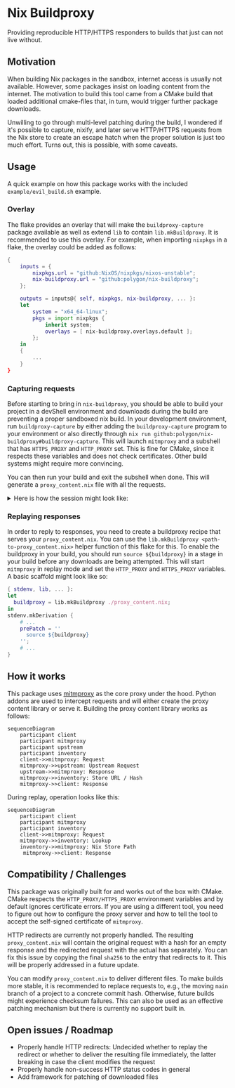# Nix Buildproxy

Providing reproducible HTTP/HTTPS responders to builds that just can not live without.

## Motivation

When building Nix packages in the sandbox, internet access is usually not available. However, some packages insist on loading content from the internet. The motivation to build this tool came from a CMake build that loaded additional cmake-files that, in turn, would trigger further package downloads.

Unwilling to go through multi-level patching during the build, I wondered if it's possible to capture, nixify, and later serve HTTP/HTTPS requests from the Nix store to create an escape hatch when the proper solution is just too much effort. Turns out, this is possible, with some caveats.

## Usage

A quick example on how this package works with the included `example/evil_build.sh` example.

### Overlay

The flake provides an overlay that will make the `buildproxy-capture` package available as well as extend `lib` to contain `lib.mkBuildproxy`. It is recommended to use this overlay. For example, when importing `nixpkgs` in a flake, the overlay could be added as follows:

```nix
{
    inputs = {
        nixpkgs.url = "github:NixOS/nixpkgs/nixos-unstable";
        nix-buildproxy.url = "github:polygon/nix-buildproxy";
    };

    outputs = inputs@{ self, nixpkgs, nix-buildproxy, ... }:
    let
        system = "x64_64-linux";
        pkgs = import nixpkgs {
            inherit system;
            overlays = [ nix-buildproxy.overlays.default ];
        };
    in
    {
        ...
    }
}
```

### Capturing requests

Before starting to bring in `nix-buildproxy`, you should be able to build your project in a devShell environment and downloads during the build are preventing a proper sandboxed nix build. In your development environment, run `buildproxy-capture` by either adding the `buildproxy-capture` program to your environment or also directly through `nix run github:polygon/nix-buildproxy#buildproxy-capture`. This will launch `mitmproxy` and a subshell that has `HTTPS_PROXY` and `HTTP_PROXY` set. This is fine for CMake, since it respects these variables and does not check certificates. Other build systems might require more convincing.

You can then run your build and exit the subshell when done. This will generate a `proxy_content.nix` file with all the requests.

<details>
<summary>Here is how the session might look like:</summary>

```bash
nixbrett ➜ nix/nix-buildproxy/example (main ✗) buildproxy-capture
Entering proxy capture shell, run your build now, exit shell when done
nixbrett ➜ nix/nix-buildproxy/example (main ✗) ./evil_build.sh
  % Total    % Received % Xferd  Average Speed   Time    Time     Time  Current
                                 Dload  Upload   Total   Spent    Left  Speed
100  1237  100  1237    0     0   2811      0 --:--:-- --:--:-- --:--:--  2817
  % Total    % Received % Xferd  Average Speed   Time    Time     Time  Current
                                 Dload  Upload   Total   Spent    Left  Speed
100   165  100   165    0     0    553      0 --:--:-- --:--:-- --:--:--   551
nixbrett ➜ nix/nix-buildproxy/example (main ✗) <Ctrl+D>
Saving captured requests to proxy_content.nix
nixbrett ➜ nix/nix-buildproxy/example (main ✗) cat proxy_content.nix
{ fetchurl }: [
  {
    url = "https://raw.githubusercontent.com/NixOS/nixpkgs/ba563a6ec1cd6b3b82ecb7787f9ea2cb4b536a1e/pkgs/by-name/he/hello/package.nix";
    file = fetchurl {
      url = "https://raw.githubusercontent.com/NixOS/nixpkgs/ba563a6ec1cd6b3b82ecb7787f9ea2cb4b536a1e/pkgs/by-name/he/hello/package.nix";
      hash = "sha256-dFkeANLBJW1FWfL0d8ciS4siWP7B4z0vGsj9revgWGw=";
    };
  }
  {
    url = "https://raw.githubusercontent.com/NixOS/nixpkgs/ba563a6ec1cd6b3b82ecb7787f9ea2cb4b536a1e/pkgs/by-name/he/hello/test.nix";
    file = fetchurl {
      url = "https://raw.githubusercontent.com/NixOS/nixpkgs/ba563a6ec1cd6b3b82ecb7787f9ea2cb4b536a1e/pkgs/by-name/he/hello/test.nix";
      hash = "sha256-fg+tJQ4+U2G/9lqvOnakIJ2VBgKJoteewT2LHUV6sP4=";
    };
  }
]
```
</details>

### Replaying responses
In order to reply to responses, you need to create a buildproxy recipe that serves your `proxy_content.nix`. You can use the `lib.mkBuildproxy <path-to-proxy_content.nix>` helper function of this flake for this. To enable the buildproxy in your build, you should run `source ${buildproxy}` in a stage in your build before any downloads are being attempted. This will start `mitmproxy` in replay mode and set the `HTTP_PROXY` and `HTTPS_PROXY` variables. A basic scaffold might look like so:

```nix
{ stdenv, lib, ... }:
let
  buildproxy = lib.mkBuildproxy ./proxy_content.nix;
in
stdenv.mkDerivation {
    # ...
    prePatch = ''
      source ${buildproxy}
    '';
    # ...
}
```

## How it works

This package uses [mitmproxy](https://mitmproxy.org/) as the core proxy under the hood. Python addons are used to intercept requests and will either create the proxy content library or serve it. Building the proxy content library works as follows:

```mermaid
sequenceDiagram
    participant client
    participant mitmproxy
    participant upstream
    participant inventory
    client->>mitmproxy: Request
    mitmproxy->>upstream: Upstream Request
    upstream->>mitmproxy: Response
    mitmproxy->>inventory: Store URL / Hash
    mitmproxy->>client: Response
```

During replay, operation looks like this:

```mermaid
sequenceDiagram
    participant client
    participant mitmproxy
    participant inventory
    client->>mitmproxy: Request
    mitmproxy->>inventory: Lookup
    inventory->>mitmproxy: Nix Store Path
     mitmproxy->>client: Response
```

## Compatibility / Challenges

This package was originally built for and works out of the box with CMake. CMake respects the `HTTP_PROXY/HTTPS_PROXY` environment variables and by default ignores certificate errors. If you are using a different tool, you need to figure out how to configure the proxy server and how to tell the tool to accept the self-signed certificate of `mitmproxy`.

HTTP redirects are currently not properly handled. The resulting `proxy_content.nix` will contain the original request with a hash for an empty response and the redirected request with the actual has separately. You can fix this issue by copying the final `sha256` to the entry that redirects to it. This will be properly addressed in a future update.

You can modify `proxy_content.nix` to deliver different files. To make builds more stable, it is recommended to replace requests to, e.g., the moving `main` branch of a project to a concrete commit hash. Otherwise, future builds might experience checksum failures. This can also be used as an effective patching mechanism but there is currently no support built in.

## Open issues / Roadmap

* Properly handle HTTP redirects: Undecided whether to replay the redirect or whether to deliver the resulting file immediately, the latter breaking in case the client modifies the request
* Properly handle non-success HTTP status codes in general
* Add framework for patching of downloaded files
